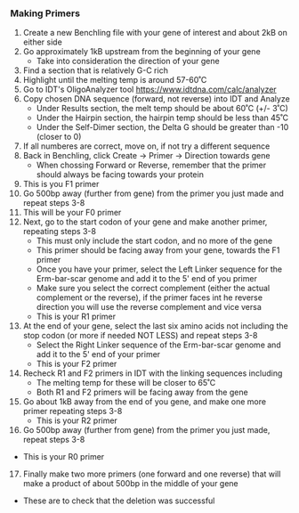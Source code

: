 ### Making Primers

1. Create a new Benchling file with your gene of interest and about 2kB on either side
2. Go approximately 1kB upstream from the beginning of your gene
    * Take into consideration the direction of your gene
3. Find a section that is relatively G-C rich
4. Highlight until the melting temp is around 57-60˚C
5. Go to IDT's OligoAnalyzer tool https://www.idtdna.com/calc/analyzer
6. Copy chosen DNA sequence (forward, not reverse) into IDT and Analyze
    * Under Results section, the melt temp should be about 60˚C (+/- 3˚C)
    * Under the Hairpin section, the hairpin temp should be less than 45˚C
    * Under the Self-Dimer section, the Delta G should be greater than -10 (closer to 0)
7. If all numberes are correct, move on, if not try a different sequence
8. Back in Benchling, click Create -> Primer -> Direction towards gene
      * When chossing Forward or Reverse, remember that the primer should always be facing towards your protein
9. This is you F1 primer
10. Go 500bp away (further from gene) from the primer you just made and repeat steps 3-8
11. This will be your F0 primer
12. Next, go to the start codon of your gene and make another primer, repeating steps 3-8
      * This must only include the start codon, and no more of the gene
      * This primer should be facing away from your gene, towards the F1 primer
      * Once you have your primer, select the Left Linker sequence for the Erm-bar-scar genome and add it to the 5' end of you primer
      * Make sure you select the correct complement (either the actual complement or the reverse), if the primer faces int he reverse direction you will use the reverse complement and vice versa
      * This is your R1 primer
13. At the end of your gene, select the last six amino acids not including the stop codon (or more if needed NOT LESS) and repeat steps 3-8
      * Select the Right Linker sequence of the Erm-bar-scar genome and add it to the 5' end of your primer
      * This is your F2 primer
14. Recheck R1 and F2 primers in IDT with the linking sequences including
      * The melting temp for these will be closer to 65˚C
      * Both R1 and F2 primers will be facing away from the gene
15. Go about 1kB away from the end of you gene, and make one more primer repeating steps 3-8
      * This is your R2 primer
16. Go 500bp away (further from gene) from the primer you just made, repeat steps 3-8
  * This is your R0 primer
17. Finally make two more primers (one forward and one reverse) that will make a product of about 500bp in the middle of your gene
  * These are to check that the deletion was successful
